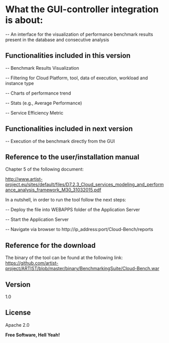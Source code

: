 What the GUI-controller integration is about:
==================

-- An interface for the visualization of performance benchmark results present in the database and consecutive analysis
 	

Functionalities included in this version
----

-- Benchmark Results Visualization

-- Filtering for Cloud Platform, tool, data of execution, workload and instance type

-- Charts of performance trend

-- Stats (e.g., Average Performance)

-- Service Efficiency Metric


Functionalities included in next version
----

-- Execution of the benchmark directly from the GUI


Reference to the user/installation manual
----
Chapter 5 of the following document:

http://www.artist-project.eu/sites/default/files/D7.2.3_Cloud_services_modeling_and_performance_analysis_framework_M30_31032015.pdf

In a nutshell, in order to run the tool follow the next steps:

-- Deploy the file into WEBAPPS folder of the Application Server

-- Start the Application Server

-- Navigate via browser to http://ip_address:port/Cloud-Bench/reports


Reference for the download
----
The binary of the tool can be found at the following link:
https://github.com/artist-project/ARTIST/blob/master/binary/BenchmarkingSuite/Cloud-Bench.war

Version
----

1.0

License
----

Apache 2.0


**Free Software, Hell Yeah!**





